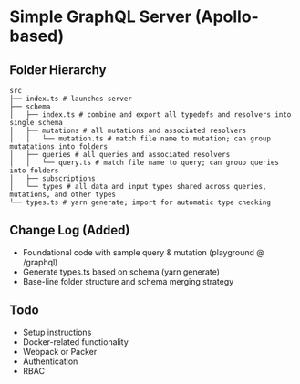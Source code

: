 # Simple GraphQL Server (Apollo-based)

## Folder Hierarchy

```shell
src
├── index.ts # launches server
├── schema
│   ├── index.ts # combine and export all typedefs and resolvers into single schema
│   ├── mutations # all mutations and associated resolvers
│   │   └── mutation.ts # match file name to mutation; can group mutatations into folders
│   ├── queries # all queries and associated resolvers
│   │   └── query.ts # match file name to query; can group queries into folders
│   ├── subscriptions
│   └── types # all data and input types shared across queries, mutations, and other types
└── types.ts # yarn generate; import for automatic type checking
```

## Change Log (Added)

- Foundational code with sample query & mutation (playground @ /graphql)
- Generate types.ts based on schema (yarn generate)
- Base-line folder structure and schema merging strategy

## Todo

- Setup instructions
- Docker-related functionality
- Webpack or Packer
- Authentication
- RBAC 
